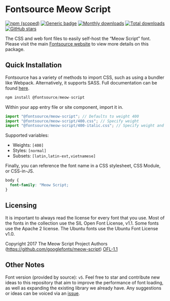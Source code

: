 # Fontsource Meow Script

[![npm (scoped)](https://img.shields.io/npm/v/@fontsource/meow-script?color=brightgreen)](https://www.npmjs.com/package/@fontsource/meow-script) [![Generic badge](https://img.shields.io/badge/fontsource-passing-brightgreen)](https://github.com/fontsource/fontsource) [![Monthly downloads](https://badgen.net/npm/dm/@fontsource/meow-script)](https://github.com/fontsource/fontsource) [![Total downloads](https://badgen.net/npm/dt/@fontsource/meow-script)](https://github.com/fontsource/fontsource) [![GitHub stars](https://img.shields.io/github/stars/fontsource/fontsource.svg?style=social&label=Star)](https://github.com/fontsource/fontsource/stargazers)

The CSS and web font files to easily self-host the “Meow Script” font. Please visit the main [Fontsource website](https://fontsource.org/fonts/meow-script) to view more details on this package.

## Quick Installation

Fontsource has a variety of methods to import CSS, such as using a bundler like Webpack. Alternatively, it supports SASS. Full documentation can be found [here](https://beta.fontsource.org/docs/getting-started/introduction).

```javascript
npm install @fontsource/meow-script
```

Within your app entry file or site component, import it in.

```javascript
import "@fontsource/meow-script"; // Defaults to weight 400
import "@fontsource/meow-script/400.css"; // Specify weight
import "@fontsource/meow-script/400-italic.css"; // Specify weight and style

```

Supported variables:
- Weights: `[400]`
- Styles: `[normal]`
- Subsets: `[latin,latin-ext,vietnamese]`

Finally, you can reference the font name in a CSS stylesheet, CSS Module, or CSS-in-JS.

```css
body {
  font-family: "Meow Script;
}
```

## Licensing
It is important to always read the license for every font that you use.
Most of the fonts in the collection use the SIL Open Font License, v1.1. Some fonts use the Apache 2 license. The Ubuntu fonts use the Ubuntu Font License v1.0.

Copyright 2017 The Meow Script Project Authors (https://github.com/googlefonts/meow-script)
[OFL-1.1](http://scripts.sil.org/OFL)

## Other Notes
Font version (provided by source): `v5`.
Feel free to star and contribute new ideas to this repository that aim to improve the performance of font loading, as well as expanding the existing library we already have. Any suggestions or ideas can be voiced via an [issue](https://github.com/fontsource/fontsource/issues).